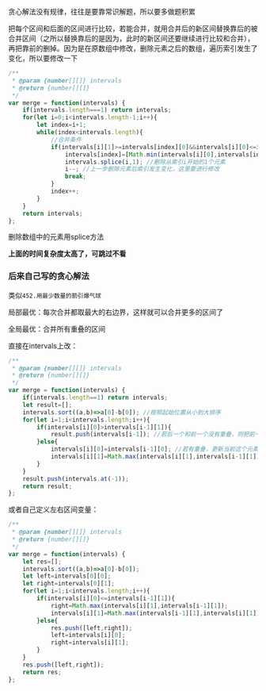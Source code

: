 贪心解法没有规律，往往是要靠常识解题，所以要多做题积累

把每个区间和后面的区间进行比较，若能合并，就用合并后的新区间替换靠后的被合并区间（之所以替换靠后的是因为，此时的新区间还要继续进行比较和合并），再把靠前的删掉。因为是在原数组中修改，删除元素之后的数组，遍历索引发生了变化，所以要修改一下

```javascript
/**
 * @param {number[][]} intervals
 * @return {number[][]}
 */
var merge = function(intervals) {
    if(intervals.length===1) return intervals;
    for(let i=0;i<intervals.length-1;i++){
        let index=i+1;
        while(index<intervals.length){
            //合并条件
            if(intervals[i][1]>=intervals[index][0]&&intervals[i][0]<=intervals[index][1]){
                intervals[index]=[Math.min(intervals[i][0],intervals[index][0]),Math.max(intervals[i][1],intervals[index][1])];
                intervals.splice(i,1); //删除从索引i开始的1个元素
                i--; //上一步删除元素后索引发生变化，这里要进行修改
                break;
            }
            index++;
        }
    }
    return intervals;
};
```

删除数组中的元素用splice方法

**上面的时间复杂度太高了，可跳过不看**



### **后来自己写的贪心解法**

类似`452.用最少数量的箭引爆气球`

局部最优：每次合并都取最大的右边界，这样就可以合并更多的区间了

全局最优：合并所有重叠的区间

直接在intervals上改：

```javascript
/**
 * @param {number[][]} intervals
 * @return {number[][]}
 */
var merge = function(intervals) {
    if(intervals.length==1) return intervals;
    let result=[];
    intervals.sort((a,b)=>a[0]-b[0]); //按照起始位置从小到大排序
    for(let i=1;i<intervals.length;i++){
        if(intervals[i][0]>intervals[i-1][1]){
            result.push(intervals[i-1]); //若后一个和前一个没有重叠，则把前一个放入新数组
        }else{
            intervals[i][0]=intervals[i-1][0]; //若有重叠，更新当前这个元素的起始和终止位置（即两区间合并后的）
            intervals[i][1]=Math.max(intervals[i][1],intervals[i-1][1]);
        }
    }
    result.push(intervals.at(-1));
    return result;
};
```

或者自己定义左右区间变量：

```javascript
/**
 * @param {number[][]} intervals
 * @return {number[][]}
 */
var merge = function(intervals) {
    let res=[];
    intervals.sort((a,b)=>a[0]-b[0]);
    let left=intervals[0][0];
    let right=intervals[0][1];
    for(let i=1;i<intervals.length;i++){
        if(intervals[i][0]<=intervals[i-1][1]){
            right=Math.max(intervals[i][1],intervals[i-1][1]);
            intervals[i][1]=Math.max(intervals[i-1][1],intervals[i][1]);
        }else{
            res.push([left,right]);
            left=intervals[i][0];
            right=intervals[i][1];
        }
    }
    res.push([left,right]);
    return res;
};
```





